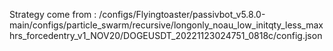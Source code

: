 Strategy come from : /configs/Flyingtoaster/passivbot_v5.8.0-main/configs/particle_swarm/recursive/longonly_noau_low_initqty_less_maxhrs_forcedentry_v1_NOV20/DOGEUSDT_20221123024751_0818c/config.json